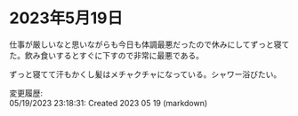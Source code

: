 # 2023年5月19日

仕事が厳しいなと思いながらも今日も体調最悪だったので休みにしてずっと寝てた。飲み食いするとすぐに下すので非常に最悪である。

ずっと寝てて汗もかくし髪はメチャクチャになっている。シャワー浴びたい。

変更履歴:  
05/19/2023 23:18:31: Created 2023 05 19 (markdown)  
